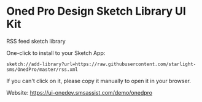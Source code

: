 # Oned Pro Design Sketch Library UI Kit

RSS feed sketch library

One-click to install to your Sketch App:

`sketch://add-library?url=https://raw.githubusercontent.com/starlight-sms/OnedPro/master/rss.xml`

If you can't click on it, please copy it manually to open it in your browser.

Website: https://ui-onedev.smsassist.com/demo/onedpro
